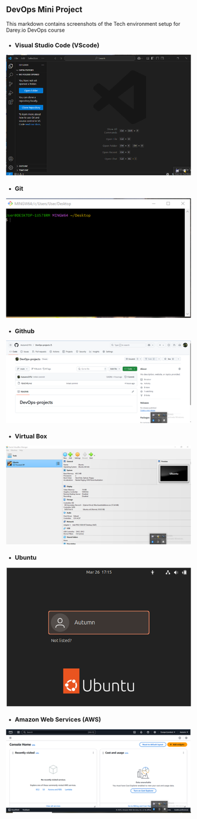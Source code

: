 ## DevOps Mini Project
This markdown contains screenshots of the Tech environment setup for Darey.io DevOps course


- ### Visual Studio Code (VScode)

![Vscode](Img/01_Vscode.png)



- ### Git
 ![Gitbash](Img/02_Gitbash.png)




- ### Github
 ![Github](Img/03_Github.png)




- ### Virtual Box
 ![Virtual-Box](Img/04_Virtualbox.png)




- ### Ubuntu
 ![Ubuntu](Img/05_Ubuntu.png)




- ### Amazon Web Services (AWS)
 ![AWS](Img/06_AWS.png)


